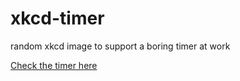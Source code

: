 # xkcd-timer
random xkcd image to support a boring timer at work

[Check the timer here](http://hahaha.nz/time)
